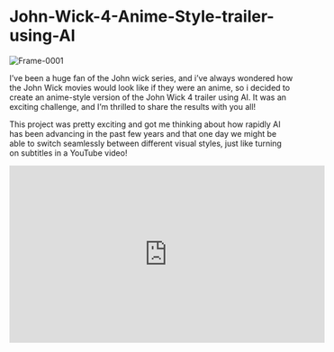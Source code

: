 # John-Wick-4-Anime-Style-trailer-using-AI
![Frame-0001](https://user-images.githubusercontent.com/90443032/227094639-1f49e2a6-1d95-499c-bd71-399a64c4b47e.png)


I’ve been a huge fan of the John wick series, and i’ve always wondered how the John Wick movies would look like if they were an anime, so i decided to create an anime-style version of the John Wick 4 trailer using AI. It was an exciting challenge, and I’m thrilled to share the results with you all!

This project was pretty exciting and got me thinking about how rapidly AI has been advancing in the past few years and that one day we might be able to switch seamlessly between different visual styles, just like turning on subtitles in a YouTube video!

<iframe width="560" height="315" src="https://www.youtube.com/embed/0Cbj8bF12aU" title="YouTube video player" frameborder="0" allow="accelerometer; autoplay; clipboard-write; encrypted-media; gyroscope; picture-in-picture; web-share" allowfullscreen></iframe>

